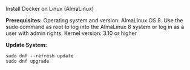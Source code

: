 Install Docker on Linux (AlmaLinux)

**Prerequisites:**
  Operating system and version: AlmaLinux OS 8.
  Use the sudo command as root to log into the AlmaLinux 8 system or log in as a user with admin rights.
  Kernel version: 3.10 or higher
  
**Update System:**
````
sudo dnf --refresh update
sudo dnf upgrade
````
